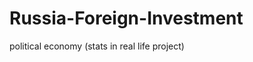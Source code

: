 Russia-Foreign-Investment
=========================

political economy (stats in real life project)
